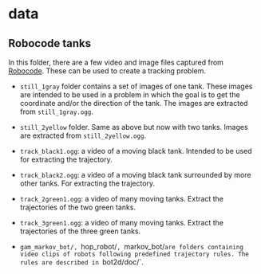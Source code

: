 # data


## Robocode tanks 

In this folder, there are a few video and image files captured from
[Robocode](http://robocode.sourceforge.net/). These can be used to create a tracking problem.

* `still_1gray` folder contains a set of images of one tank. These images are
  intended to be used in a problem in which the goal is to get the coordinate
and/or the direction of the tank. The images are extracted from `still_1gray.ogg`.

* `still_2yellow` folder. Same as above but now with two tanks. Images are extracted from 
`still_2yellow.ogg`.

* `track_black1.ogg`: a video of a moving black tank. Intended to be used for
  extracting the trajectory.

* `track_black2.ogg`: a video of a moving black tank surrounded by more other
  tanks. For extracting the trajectory.

* `track_2green1.ogg`: a video of many moving tanks. Extract the trajectories
  of the two green tanks.

* `track_3green1.ogg`: a video of many moving tanks. Extract the trajectories
  of the three green tanks.

* `gam_markov_bot/, `hop_robot/`, `markov_bot/` are folders containing video
  clips of robots following predefined trajectory rules. The rules are described in 
  `bot2d/doc/`.

